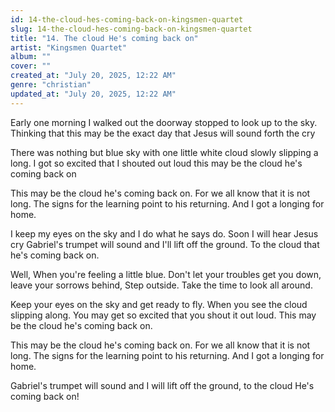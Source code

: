 ```yaml
---
id: 14-the-cloud-hes-coming-back-on-kingsmen-quartet
slug: 14-the-cloud-hes-coming-back-on-kingsmen-quartet
title: "14. The cloud He's coming back on"
artist: "Kingsmen Quartet"
album: ""
cover: ""
created_at: "July 20, 2025, 12:22 AM"
genre: "christian"
updated_at: "July 20, 2025, 12:22 AM"
---
```


Early one morning I walked out the doorway stopped to look up to the sky. Thinking that this may be the exact day that Jesus will sound forth the cry

There was nothing but blue sky with one little white cloud slowly slipping a long. I got so excited that I shouted out loud this may be the cloud he's coming back on

This may be the cloud he's coming back on. For we all know that it is not long. 
The signs for the learning point to his returning. And I got a longing for home.

I keep my eyes on the sky and I do what he says do.
Soon I will hear Jesus cry
Gabriel's trumpet will sound and I'll lift off the ground.
To the cloud that he's coming back on.

Well, When you're feeling a little blue. Don't let your troubles get you down, leave your sorrows behind, Step outside.  Take the time to look all around.

Keep your eyes on the sky and get ready to fly. When you see the cloud slipping along. You may get so excited that you shout it out loud. This may be the cloud he's coming back on. 

This may be the cloud he's coming back on. For we all know that it is not long. 
The signs for the learning point to his returning. And I got a longing for home.

Gabriel's trumpet will sound and I will lift off the ground, to the cloud He's coming back on!
